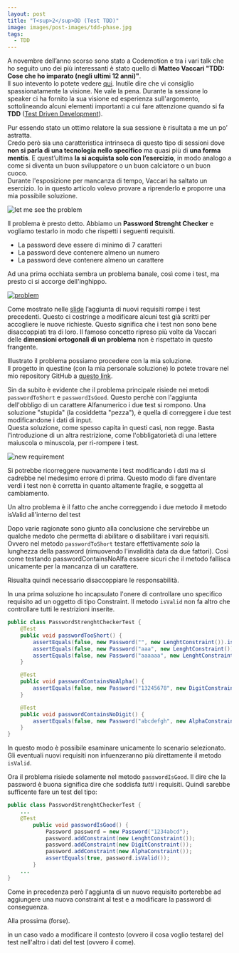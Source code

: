 ```yaml
---
layout: post
title: "T<sup>2</sup>DD (Test TDD)"
image: images/post-images/tdd-phase.jpg 
tags:
  - TDD
---
```

A novembre dell’anno scorso sono stato a Codemotion e tra i vari talk che ho seguito uno dei più interessanti è stato quello di **Matteo Vaccari "TDD: Cose che ho imparato (negli ultimi 12 anni)"**.  
Il suo intevento lo potete vedere [qui](https://youtu.be/tu2mnx13VzU?t=18m42s). Inutile dire che vi consiglio spassionatamente la visione. Ne vale la pena.
Durante la sessione lo speaker ci ha fornito la sua visione ed esperienza sull'argomento, sottolineando alcuni elementi importanti a cui fare attenzione quando si fa **TDD** ([Test Driven Development](https://en.wikipedia.org/wiki/Test-driven_development)).

Pur essendo stato un ottimo relatore la sua sessione è risultata a me un po’ astratta.    
Credo però sia una caratteristica intrinseca di questo tipo di sessioni dove **non si parla di una tecnologia nello specifico** ma quasi più di **una forma mentis**.
E quest’ultima **la si acquista solo con l’esercizio**, in modo analogo a come si diventa un buon sviluppatore o un buon calciatore o un buon cuoco.  
Durante l'esposizione per mancanza di tempo, Vaccari ha saltato un esercizio. Io in questo articolo volevo provare a riprenderlo e proporre una mia possibile soluzione.

<img src="{{ site.url }}/images/post-images/let-me-see-the-problem.jpg" alt="let me see the problem">

Il problema è presto detto. Abbiamo un **Password Strenght Checker** e vogliamo testarlo in modo che rispetti i seguenti requisiti.  
- La password deve essere di minimo di 7 caratteri
- La password deve contenere almeno un numero
- La password deve contenere almeno un carattere

Ad una prima occhiata sembra un problema banale, così come i test, ma presto ci si accorge dell'inghippo.

[<img src="{{ site.url }}/images/post-images/collageTDD.jpg" alt="problem">](https://www.slideshare.net/xpmatteo/tdd-cose-che-ho-imparato-negli-ultimi-12-anni/24)

Come mostrato nelle [slide](https://www.slideshare.net/xpmatteo/tdd-cose-che-ho-imparato-negli-ultimi-12-anni/24) l’aggiunta di nuovi requisiti rompe i test precedenti. Questo ci costringe a modificare alcuni test già scritti per accogliere le nuove richieste.
Questo significa che i test non sono bene disaccoppiati tra di loro. Il famoso concetto ripreso più volte da Vaccari delle **dimensioni ortogonali di un problema** non è rispettato in questo frangente. 

Illustrato il problema possiamo procedere con la mia soluzione.    
Il progetto in questine (con la mia personale soluzione) lo potete trovare nel mio repository GitHub a [questo link](https://github.com/gixlg/PasswordStrenghtCheckerTDD).

Sin da subito è evidente che il problema principale risiede nei metodi `passwordToShort` e `passwordIsGood`. Questo perchè con l'aggiunta dell'obbligo di un carattere Alfanumerico i due test si rompono. 
Una soluzione "stupida" (la cosiddetta "pezza"), è quella di correggere i due test modificandone i dati di input.  
Questa soluzione, come spesso capita in questi casi, non regge. Basta l'introduzione di un altra restrizione, come l'obbligatorietà di una lettere maiuscola o minuscola, per ri-rompere i test.

<img src="{{ site.url }}/images/post-images/problemTDD-new-requirement.png" alt="new requirement">

Si potrebbe ricorreggere nuovamente i test modificando i dati ma si cadrebbe nel medesimo errore di prima. 
Questo modo di fare diventare verdi i test non è corretta in quanto altamente fragile, e soggetta al cambiamento.

Un altro problema è il fatto che anche correggendo i due metodo il metodo isValid all'interno del test

Dopo varie ragionate sono giunto alla conclusione che servirebbe un qualche medoto che permetta di abilitare o disabilitare i vari requisiti.
Ovvero nel metodo `passwordToShort` testare effettivamente *solo* la lunghezza della password (rimuovendo l'invalidità data da due fattori). 
Così come testando passwordContainsNoAlfa essere sicuri che il metodo fallisca unicamente per la mancanza di un carattere.

Risualta quindi necessario disaccoppiare le responsabilità.  

In una prima soluzione ho incapsulato l'onere di controllare uno specifico requisito ad un oggetto di tipo Constraint.
Il metodo `isValid` non fa altro che controllare tutti le restrizioni inserite.

```java
public class PasswordStrenghtCheckerTest {
    @Test
    public void passwordTooShort() {
        assertEquals(false, new Password("", new LenghtConstraint()).isValid());
        assertEquals(false, new Password("aaa", new LenghtConstraint()).isValid());
        assertEquals(false, new Password("aaaaaa", new LenghtConstraint()).isValid());
    }

    @Test
    public void passwordContainsNoAlpha() {
        assertEquals(false, new Password("13245678", new DigitConstraint()).isValid());
    }

    @Test
    public void passwordContainsNoDigit() {
        assertEquals(false, new Password("abcdefgh", new AlphaConstraint()).isValid());
    }
}
```

In questo modo è possibile esaminare unicamente lo scenario selezionato.
Gli eventuali nuovi requisiti non infuenzeranno più direttamente il metodo `isValid`.

Ora il problema risiede solamente nel metodo `passwordIsGood`.
Il dire che la password è buona significa dire che soddisfa *tutti* i requisiti. Quindi sarebbe sufficente fare un test del tipo:


```java
public class PasswordStrenghtCheckerTest {
    ...
    @Test
        public void passwordIsGood() {
            Password password = new Password("1234abcd");
            password.addConstraint(new LenghtConstraint());
            password.addConstraint(new DigitConstraint());
            password.addConstraint(new AlphaConstraint());
            assertEquals(true, password.isValid());
        }
    ...
}
```
Come in precedenza però l'aggiunta di un nuovo requisito porterebbe ad aggiungere una nuova constraint al test e a modificare la password di conseguenza.





Alla prossima (forse).  

in un caso vado a modificare il contesto (ovvero il cosa voglio testare) del test nell'altro i dati del test (ovvero il come).
